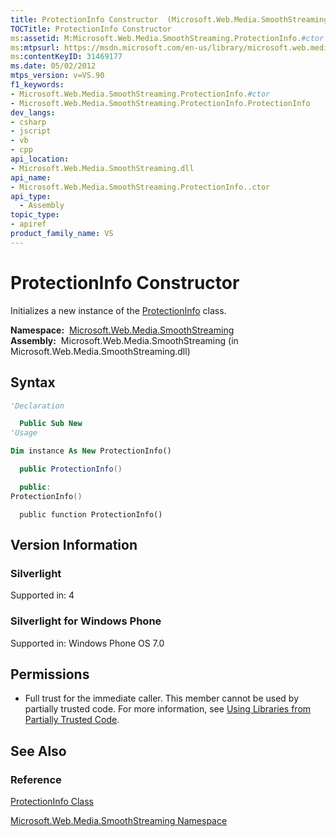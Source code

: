 ```yaml
---
title: ProtectionInfo Constructor  (Microsoft.Web.Media.SmoothStreaming)
TOCTitle: ProtectionInfo Constructor
ms:assetid: M:Microsoft.Web.Media.SmoothStreaming.ProtectionInfo.#ctor
ms:mtpsurl: https://msdn.microsoft.com/en-us/library/microsoft.web.media.smoothstreaming.protectioninfo.protectioninfo(v=VS.90)
ms:contentKeyID: 31469177
ms.date: 05/02/2012
mtps_version: v=VS.90
f1_keywords:
- Microsoft.Web.Media.SmoothStreaming.ProtectionInfo.#ctor
- Microsoft.Web.Media.SmoothStreaming.ProtectionInfo.ProtectionInfo
dev_langs:
- csharp
- jscript
- vb
- cpp
api_location:
- Microsoft.Web.Media.SmoothStreaming.dll
api_name:
- Microsoft.Web.Media.SmoothStreaming.ProtectionInfo..ctor
api_type:
  - Assembly
topic_type:
- apiref
product_family_name: VS
---
```


# ProtectionInfo Constructor

Initializes a new instance of the [ProtectionInfo](protectioninfo-class-microsoft-web-media-smoothstreaming_1.md) class.

**Namespace:**  [Microsoft.Web.Media.SmoothStreaming](microsoft-web-media-smoothstreaming-namespace_1.md)  
**Assembly:**  Microsoft.Web.Media.SmoothStreaming (in Microsoft.Web.Media.SmoothStreaming.dll)

## Syntax

```vb
'Declaration

  Public Sub New
'Usage

Dim instance As New ProtectionInfo()
```

```csharp
  public ProtectionInfo()
```

```cpp
  public:
ProtectionInfo()
```

```jscript
  public function ProtectionInfo()
```

## Version Information

### Silverlight

Supported in: 4  

### Silverlight for Windows Phone

Supported in: Windows Phone OS 7.0  

## Permissions

  - Full trust for the immediate caller. This member cannot be used by partially trusted code. For more information, see [Using Libraries from Partially Trusted Code](https://msdn.microsoft.com/library/8skskf63).

## See Also

### Reference

[ProtectionInfo Class](protectioninfo-class-microsoft-web-media-smoothstreaming_1.md)

[Microsoft.Web.Media.SmoothStreaming Namespace](microsoft-web-media-smoothstreaming-namespace_1.md)


